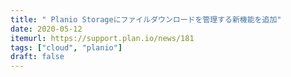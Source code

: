 ```yaml
---
title: " Planio Storageにファイルダウンロードを管理する新機能を追加"
date: 2020-05-12
itemurl: https://support.plan.io/news/181
tags: ["cloud", "planio"]
draft: false
---
```


